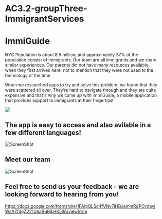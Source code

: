 # AC3.2-groupThree-ImmigrantServices
# ImmiGuide

NYC Population is about 8.5 million, and approximately 37% of the population consist of immigrants. Our team are all immigrants and we share similar experiences. Our parents did not have many resources available when they first arrived here, not to mention that they were not used to the technology of the time.

When we researched apps to try and solve this problem, we found that they were scattered all over. They’re hard to navigate through and they are quite expensive and that's why we came up with ImmiGuide, a mobile application that provides support to immigrants at their fingertips!

![](https://media.giphy.com/media/xTiN0AnuD8rxwNG3Ha/giphy.gif)

## The app is easy to access and also avilable in a few different languages!
![ScreenShot](https://lh3.googleusercontent.com/CowXi3rS8zVWfFIAYOImzr6sxyJr3BXuIh8kwFn7PgqXRlatH9xNx2RLG5MOsffseifoOIVuX-hFhtKvUJuHfP-XOgl0mP52Io5-4oFtxrZgv_zk7UVNliNy2RMkft0qkQtF4q11d75bFICniOnob2NP16h3zr-i2OrTytmDC2xE1tIP4T-CEstCqU07B5PJdM8cRZPfdlcQT8Y8t4XxkvxeXYgi3a9fXiDViT50GeUbqVwNikGr2gt7wo-XZo97I0qhSdUj0yoyBTy4r4746eVZZfCyGghuY5tV_peCC1yY5aD0tesUQaNzrfwY5Hr5CfLQET3GRinlm2DtWccbkwnMiNxCdSfZkef98HTpO02y2MtHes8tvB6IIH2Pnt0vQ-gCtYo3COwdYZex-Gxw1SjiIIoVxlRjlkhW9MyNf69x3vJAzG233EwkQjygfiDM0Z_LncWfU_zXYRdoJnqtaLA1jECwae_rKmRAlYFTJ89gjkgr1COLmjVNv4GnhlhjPFoQ_aT8tSj1FeFUShxLtg3zRwj_RRFZxF35BpnzZkFnR-rmH1dsp4RU-n8TQOo-CcTiF10WMLO4MOvwyhCHK57c5njLIe1J_ARtrPsbedl8xWQfjjva=w279-h498-no)

## Meet our team
![ScreenShot](https://lh3.googleusercontent.com/or3-5PSyAtJlU9AiHWu1LyeYD4x9pc07Ei5JT1a1MsJWT20mwGBEbRXMLTJuqO0RM3-j3m9gQbKBEBGcd5YuMt8kyF-eW-5XqRYWWYv_asTBK9NkdRNVCBFjxZM2Ad3GJf5chPAW3qx-VQl-edS7Z9ILW1GQ0aV3sR1eVXwT0VDrv0OmxY266OAe1799JL98vVvicgnKE9u8IBSXE1AsL0bDSk78P92otiNqAwP5CBS-UaEJltXBGDENzoo-slVTD0ZQsElWjxg_D0xZ-15NXvpPqDsy9gl77bULxuJHcSz-sOkF2gYNonQgWiT-Dn9q6l8Gnc34poMvbZXEuY2Q9ac476oxYiuq1BAL6jgnvSmOwYSaLOMWZA6tnSEijjYFIZNrypmnCfenrSJi_QDiQAeIMAw4Q-gA_i7HBKU7PYsoofq-A_5Brn1-DZ8Vy_HqbErZ15zWcUY6y3J4OQj5KzVmfJl64Q57yz6VvqtZL-RQZdirDp8KWPR3xKD9Oyv158-FmkPasuo6lbGU7t_oOrAKGYCp6NEi0crR3iITQNbnL9htXlom4vOBaYT66OprbTAZ1vV2VyK5F-Ftfj0V_xnSjw_tW3uG6D2qiAxMDcXqLTLryVoY=w280-h499-no)
## Feel free to send us your feedback - we are looking forward to hearing from you!
https://docs.google.com/forms/d/e/1FAIpQLSc4fVNv7jHBJemmRgPOvdavjWsAZf3gZ221U6aR6BjLHK5llA/viewform
